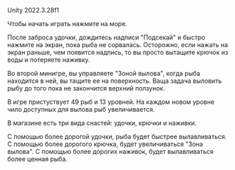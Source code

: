 Unity 2022.3.28f1

Чтобы начать играть нажмите на море.

После заброса удочки, дождитесь надписи "Подсекай" и быстро нажмите на экран, пока рыба не сорвалась. Осторожно, если нажать на экран раньше, чем появится надпись, то вы просто вытащите крючок из воды и потеряете наживку.

Во второй минигре, вы управляете "Зоной вылова", когда рыба находится в ней, вы тащите ее на поверхность. Ваща задача выловить рыбу до того пока не закончится верхний ползунок.

В игре пристуствует 49 рыб и 13 уровней. На каждом новом уровне чило доступных для вылова рыб увеличивается. 

В магазине есть три вида снастей: удочки, крючки и наживки.

С помощью более дорогой удочки, рыба будет быстрее вылавливаться.
С помощью более дорогого крючка, будет увеличиваться "Зона вылова".
С помощью более дорогих наживок, будет вылавливаться более ценная рыба.


